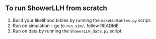 ## To run ShowerLLH from scratch

1. Build your likelihood tables by running the `makeLLHtables.py` script.
2. Run on simulation - go to `run_sim/`, follow README
3. Run on data by running the `ShowerLLH_data.py` script.
